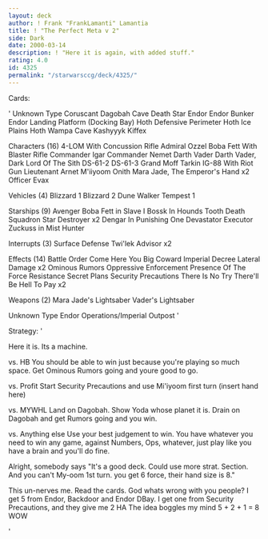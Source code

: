 ```yaml
---
layout: deck
author: ! Frank "FrankLamanti" Lamantia
title: ! "The Perfect Meta v 2"
side: Dark
date: 2000-03-14
description: ! "Here it is again, with added stuff."
rating: 4.0
id: 4325
permalink: "/starwarsccg/deck/4325/"
---
```

Cards: 

'
Unknown Type
Coruscant
Dagobah Cave
Death Star
Endor
Endor Bunker
Endor Landing Platform (Docking Bay)
Hoth Defensive Perimeter
Hoth Ice Plains
Hoth Wampa Cave
Kashyyyk
Kiffex

Characters (16)
4-LOM With Concussion Rifle
Admiral Ozzel
Boba Fett With Blaster Rifle
Commander Igar
Commander Nemet
Darth Vader
Darth Vader, Dark Lord Of The Sith
DS-61-2
DS-61-3
Grand Moff Tarkin
IG-88 With Riot Gun
Lieutenant Arnet
M'iiyoom Onith
Mara Jade, The Emperor's Hand	x2
Officer Evax

Vehicles (4)
Blizzard 1
Blizzard 2
Dune Walker
Tempest 1

Starships (9)
Avenger
Boba Fett in Slave I
Bossk In Hounds Tooth
Death Squadron Star Destroyer  x2
Dengar In Punishing One
Devastator
Executor
Zuckuss in Mist Hunter

Interrupts (3)
Surface Defense
Twi'lek Advisor  x2

Effects (14)
Battle Order
Come Here You Big Coward
Imperial Decree
Lateral Damage	x2
Ominous Rumors
Oppressive Enforcement
Presence Of The Force
Resistance
Secret Plans
Security Precautions
There Is No Try
There'll Be Hell To Pay  x2

Weapons (2)
Mara Jade's Lightsaber
Vader's Lightsaber

Unknown Type
Endor Operations/Imperial Outpost  '

Strategy: '

Here it is.  Its a machine.

vs. HB
You should be able to win just because you're playing so much space.  Get Ominous Rumors going and youre good to go.

vs. Profit
Start Security Precautions and use Mi'iyoom first turn (insert hand here)

vs. MYWHL
Land on Dagobah.  Show Yoda whose planet it is.  Drain on Dagobah and get Rumors going and you win.

vs. Anything else
Use your best judgement to win.  You have whatever you need to win any game, against Numbers, Ops, whatever, just play like you have a brain and you'll do fine.

Alright, somebody says "It's a good deck. Could use more strat. Section. And you can't My-oom 1st turn. you get 6 force, their hand size is 8."

This un-nerves me.  Read the cards.  God whats wrong with you people?  I get 5 from Endor, Backdoor and Endor DBay.  I get one from Security Precautions, and they give me 2	HA  The idea boggles my mind	5 + 2 + 1 = 8	WOW

'
